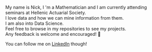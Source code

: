 My name is Nick, I 'm a Mathematician and I am currently attending seminars at Hellenic Actuarial Society.\
I love data and how we can mine information from them.\
I am also into Data Science.\
Feel free to browse in my repositories to see my projects.\
Any feedback is welcome and encouraged! 🙂

You can follow me on [LinkedIn](www.linkedin.com/in/nschizas12) though!

